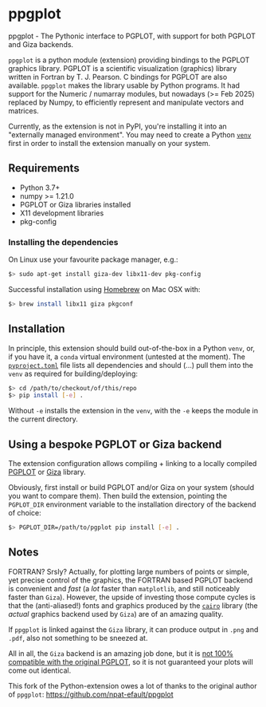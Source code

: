 # ppgplot

ppgplot - The Pythonic interface to PGPLOT, with support for both PGPLOT and Giza backends.

`ppgplot` is a python module (extension) providing bindings to the PGPLOT
graphics library. PGPLOT is a scientific visualization (graphics) library
written in Fortran by T. J. Pearson. C bindings for PGPLOT are also available.
`ppgplot` makes the library usable by Python programs. It had support for the Numeric /
numarray modules, but nowadays (>= Feb 2025) replaced by Numpy, to efficiently represent and
manipulate vectors and matrices.

Currently, as the extension is not in PyPI, you're installing it into an "externally managed environment". You may need to create a Python [`venv`](https://docs.python.org/3/library/venv.html) first in order to install the extension manually on your system.


## Requirements

- Python 3.7+
- numpy >= 1.21.0
- PGPLOT or Giza libraries installed
- X11 development libraries
- pkg-config 

### Installing the dependencies

On Linux use your favourite package manager, e.g.:
```bash
$> sudo apt-get install giza-dev libx11-dev pkg-config
```

Successful installation using [Homebrew](https://brew.sh) on Mac OSX with:
```bash
$> brew install libx11 giza pkgconf
```

## Installation

In principle, this extension should build out-of-the-box in a Python `venv`, or, if you have it, a `conda` virtual environment (untested at the moment).
The [`pyproject.toml`](pyproject.toml) file lists all dependencies and should (...) pull them into the `venv` as required for building/deploying:

```bash
$> cd /path/to/checkout/of/this/repo
$> pip install [-e] .
```

Without `-e` installs the extension in the `venv`, with the `-e` keeps the module in the current directory.


## Using a bespoke PGPLOT or Giza backend

The extension configuration allows compiling + linking to a locally compiled [PGPLOT](https://sites.astro.caltech.edu/~tjp/pgplot/) or [Giza](https://github.com/danieljprice/giza) library.


Obviously, first install or build PGPLOT and/or Giza on your system (should you want to compare them).
Then build the extension, pointing the `PGPLOT_DIR` environment variable to the installation directory of the backend of choice:

```bash
$> PGPLOT_DIR=/path/to/pgplot pip install [-e] . 
```

## Notes

FORTRAN? Srsly? Actually, for plotting large numbers of points or simple, yet precise control of the graphics, the FORTRAN based PGPLOT backend is convenient and _fast_ (a _lot_ faster than `matplotlib`, and still noticeably faster than `Giza`). However, the upside of investing those compute cycles is that the (anti-aliased!) fonts and graphics produced by the [`cairo`](https://www.cairographics.org) library (the _actual_ graphics backend used by `Giza`) are of an amazing quality.

If `ppgplot` is linked against the `Giza` library, it can produce output in `.png` and `.pdf`, also not something to be sneezed at.

All in all, the `Giza` backend is an amazing job done, but it is [not 100% compatible with the original PGPLOT](https://danieljprice.github.io/giza/documentation/pgplot.html), so it is not guaranteed your plots will come out identical.

This fork of the Python-extension owes a lot of thanks to the original author of `ppgplot`:
  https://github.com/npat-efault/ppgplot
